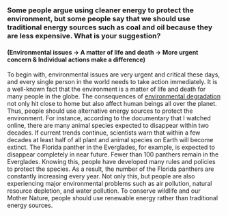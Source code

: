 ### Some people argue using cleaner energy to protect the environment, but some people say that we should use traditional energy sources such as coal and oil because they are less expensive. What is your suggestion?

#### (Environmental issues -> A matter of life and death -> More urgent concern & Individual actions make a difference)

To begin with, environmental issues are very urgent and critical these days, and every single person in the world needs to take action immediately. It is a well-known fact that the environment is a matter of life and death for many people in the globe. The consequences of <ins>environmental degradation</ins> not only hit close to home but also affect human beings all over the planet. Thus, people should use alternative energy sources to protect the environment. For instance, according to the documentary that I watched online, there are many animal species expected to disappear within two decades. If current trends continue, scientists warn that within a few decades at least half of all plant and animal species on Earth will become extinct. The Florida panther in the Everglades, for example, is expected to disappear completely in near future. Fewer than 100 panthers remain in the Everglades. Knowing this, people have developed many rules and policies to protect the species. As a result, the number of the Florida panthers are constantly increasing every year. Not only this, but people are also experiencing major environmental problems such as air pollution, natural resource depletion, and water pollution. To conserve wildlife and our Mother Nature, people should use renewable energy rather than traditional energy sources.
